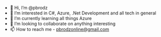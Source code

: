 - 👋 Hi, I’m @pbrodz
- 👀 I’m interested in C#, Azure, .Net Development and all tech in general
- 🌱 I’m currently learning all things Azure
- 💞️ I’m looking to collaborate on anything interesting
- 📫 How to reach me - pbrodzonline@gmail.com

<!---
pbrodz/pbrodz is a ✨ special ✨ repository because its `README.md` (this file) appears on your GitHub profile.
You can click the Preview link to take a look at your changes.
--->
